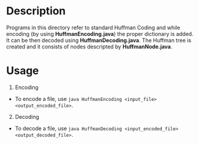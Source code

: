 # Description
Programs in this directory refer to standard Huffman Coding and while encoding (by using **HuffmanEncoding.java**) the proper dictionary is added. It can be then decoded using **HuffmanDecoding.java**.
The Huffman tree is created and it consists of nodes descripted by **HuffmanNode.java**.
# Usage
1. Encoding
  - To encode a file, use `java HuffmanEncoding <input_file> <output_encoded_file>`.
2. Decoding
  - To decode a file, use `java HuffmanDecoding <input_encoded_file> <output_decoded_file>`.
